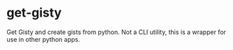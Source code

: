 # get-gisty
Get Gisty and create gists from python.  Not a CLI utility, this is a wrapper for use in other python apps.
